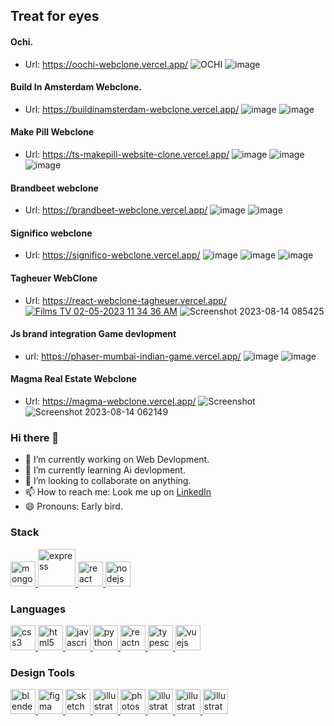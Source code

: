 
## Treat for eyes 



#### Ochi.
- Url: https://oochi-webclone.vercel.app/
![OCHI ](https://github.com/devwithzain/ochi-website-clone/assets/131141179/d47be37b-efa0-45f0-bb18-1c5aed00191b)
![image](https://github.com/user-attachments/assets/cecb8b9d-f020-4ac2-b78d-e752205b98b8)


#### Build In Amsterdam Webclone.
- Url: https://buildinamsterdam-webclone.vercel.app/
![image](https://github.com/user-attachments/assets/c5271f74-d9b2-4a89-8efd-a19bfa10cb8f)
![image](https://github.com/user-attachments/assets/4ccb16a2-28ac-44e4-9693-b2015f82eca6)


#### Make Pill Webclone
- Url: https://ts-makepill-website-clone.vercel.app/
![image](https://github.com/user-attachments/assets/d59fd63e-8bce-4d69-b8b5-a452df3ab7df)
![image](https://github.com/user-attachments/assets/a66a1ddb-b4f1-4365-a203-410ba27fc894)
![image](https://github.com/user-attachments/assets/56c22e52-d94f-41da-af86-6a30895f5f10)


#### Brandbeet webclone
- Url: https://brandbeet-webclone.vercel.app/
![image](https://github.com/user-attachments/assets/ff720a68-01c9-4de2-8392-3bb170b7ffed)
![image](https://github.com/user-attachments/assets/38d3116f-de55-43dc-851a-2d17ea56cb2b)


#### Significo webclone
- Url: https://significo-webclone.vercel.app/
![image](https://github.com/user-attachments/assets/2a028e52-9cd6-47a8-ae06-f96dbb36e46e)
![image](https://github.com/user-attachments/assets/ea90333f-ee47-4209-8279-ae43bafdc5b3)
![image](https://github.com/user-attachments/assets/a06b8eaa-6e5a-4caf-8ad8-e9c52312a1a7)


#### Tagheuer WebClone
- Url: https://react-webclone-tagheuer.vercel.app/
[![Films   TV 02-05-2023 11 34 36 AM](https://user-images.githubusercontent.com/72511459/235591091-c70f51ed-c65a-40be-82bf-e0878adbfb77.png)](https://react-webclone-tagheuer.vercel.app/)
![Screenshot 2023-08-14 085425](https://github.com/zenn99-arch/zenn99-arch/assets/72511459/107f3b00-6084-41ee-9b73-e7f0ba2ecef2)


#### Js brand integration Game devlopment
- url: https://phaser-mumbai-indian-game.vercel.app/
![image](https://github.com/user-attachments/assets/b66fe6c8-0a44-4bed-9773-daf46c64fc0a)
![image](https://github.com/user-attachments/assets/3494d518-7609-40fd-8be2-cef4da008453)


#### Magma Real Estate Webclone
- Url: https://magma-webclone.vercel.app/
![Screenshot ](https://github.com/zenn99-arch/zenn99-arch/assets/72511459/73aefe7d-0a19-4761-84a3-7507cd9705b7)
![Screenshot 2023-08-14 062149](https://github.com/zenn99-arch/zenn99-arch/assets/72511459/59f1fcac-b8ab-4c8e-8765-b5d85fed4b29)


### Hi there 👋

- 🔭 I’m currently working on Web Devlopment.
- 🌱 I’m currently learning Ai devlopment.
- 👯 I’m looking to collaborate on anything.
- 📫 How to reach me: Look me up on <a href='https://www.linkedin.com/in/bimal-ray-abb5b0175'>LinkedIn</a>
- 😄 Pronouns: Early bird.

<h3 align="left">Stack</h3>
<p align="left"> <a href="https://www.mongodb.com/" target="_blank" rel="noreferrer"> <img src="https://cdn.worldvectorlogo.com/logos/mongodb-icon-1.svg" alt="mongodb" width="40" height="40"/> </a><a href="https://expressjs.com" target="_blank" rel="noreferrer"> <img src="https://cdn.worldvectorlogo.com/logos/express-109.svg" alt="express" width="60" height="60"/> </a> <a href="https://reactjs.org/" target="_blank" rel="noreferrer"> <img src="https://cdn.worldvectorlogo.com/logos/react-2.svg" alt="react" width="40" height="40"/> </a><a href="https://nodejs.org" target="_blank" rel="noreferrer"> <img src="https://cdn.worldvectorlogo.com/logos/nodejs-2.svg" alt="nodejs" width="40" height="40"/> </a> </a></p>
<h3 align="left">Languages</h3>
<p align="left"><a href="https://www.w3schools.com/css/" target="_blank" rel="noreferrer"> <img src="https://cdn.worldvectorlogo.com/logos/css-3.svg" alt="css3" width="40" height="40"/> </a> <a href="https://www.w3.org/html/" target="_blank" rel="noreferrer"> <img src="https://cdn.worldvectorlogo.com/logos/html-1.svg" alt="html5" width="40" height="40"/> </a> <a href="https://developer.mozilla.org/en-US/docs/Web/JavaScript" target="_blank" rel="noreferrer"> <img src="https://cdn.worldvectorlogo.com/logos/logo-javascript.svg" alt="javascript" width="40" height="40"/> </a> <a href="https://www.python.org" target="_blank" rel="noreferrer"> <img src="https://cdn.worldvectorlogo.com/logos/python-5.svg" alt="python" width="40" height="40"/> </a><a href="https://reactnative.dev/" target="_blank" rel="noreferrer"> <img src="https://reactnative.dev/img/header_logo.svg" alt="reactnative" width="40" height="40"/> </a> <a href="https://www.typescriptlang.org/" target="_blank" rel="noreferrer"> <img src="https://cdn.worldvectorlogo.com/logos/typescript.svg" alt="typescript" width="40" height="40"/> </a> <a href="https://vuejs.org/" target="_blank" rel="noreferrer"> <img src="https://cdn.worldvectorlogo.com/logos/vue-js-1.svg" alt="vuejs" width="40" height="40"/> </a> </p>

<h3 align="left">Design Tools</h3>
<p align="left"> <a href="https://www.blender.org/" target="_blank" rel="noreferrer"> <img src="https://download.blender.org/branding/community/blender_community_badge_white.svg" alt="blender" width="40" height="40"/> </a> <a href="https://www.figma.com/" target="_blank" rel="noreferrer"> <img src="https://www.vectorlogo.zone/logos/figma/figma-icon.svg" alt="figma" width="40" height="40"/> </a><a href="https://www.sketch.com/" target="_blank" rel="noreferrer"> <img src="https://www.vectorlogo.zone/logos/sketchapp/sketchapp-icon.svg" alt="sketch" width="40" height="40"/> </a><a href="https://www.adobe.com/in/products/illustrator.html" target="_blank" rel="noreferrer"> <img src="https://cdn.worldvectorlogo.com/logos/adobe-illustrator-cc-icon.svg" alt="illustrator" width="40" height="40"/> </a> <a href="https://www.photoshop.com/en" target="_blank" rel="noreferrer"> <img src="https://cdn.worldvectorlogo.com/logos/adobe-photoshop-2.svg" alt="photoshop" width="40" height="40"/> </a> <a href="https://www.adobe.com/in/products/illustrator.html" target="_blank" rel="noreferrer"> <img src="https://cdn.worldvectorlogo.com/logos/premiere-pro-cc.svg" alt="illustrator" width="40" height="40"/> </a><a href="https://www.adobe.com/in/products/illustrator.html" target="_blank" rel="noreferrer"> <img src="https://cdn.worldvectorlogo.com/logos/after-effects-1.svg" alt="illustrator" width="40" height="40"/> </a><a href="https://www.adobe.com/in/products/illustrator.html" target="_blank" rel="noreferrer"> <img src="https://cdn.worldvectorlogo.com/logos/adobe-xd-2.svg" alt="illustrator" width="40" height="40"/> </a>   </p>
